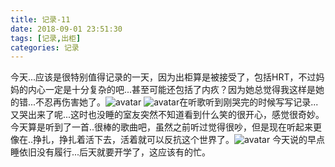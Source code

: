 ```yaml
---
title: 记录-11
date: 2018-09-01 23:51:30
tags: [记录,出柜]
categories: 记录
---
```

今天...应该是很特别值得记录的一天，因为出柜算是被接受了，包括HRT，不过妈妈的内心一定是十分复杂的吧...甚至可能还包括了内疚？因为她总觉得我这样是她的错...不忍再伤害她了。![avatar](/img/记录11-1.jpg) ![avatar](/img/记录11-2.jpg)在听歌听到刚哭完的时候写写记录...又哭出来了呢...这时也没睡的室友突然不知道看到什么笑的很开心，感觉很奇妙。今天算是听到了一首..很棒的歌曲吧，虽然之前听过觉得很吵，但是现在听起来更像在..挣扎，挣扎着活下去，活着就可以反抗这个世界了。![avatar](/img/记录11-歌曲.jpg) 今天说的早点睡依旧没有履行...后天就要开学了，这应该有的忙。